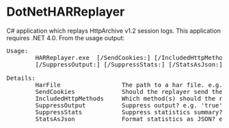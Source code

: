 DotNetHARReplayer
=================

C# application which replays HttpArchive v1.2 session logs. This application requires .NET 4.0. From the usage output:

<pre>
Usage:
        HARReplayer.exe <HarFile> [/SendCookies:<SendCookies>] [/IncludedHttpMethods:<IncludedHttpMethods>] 
        [/SuppressOutput:<SuppressOutput>] [/SuppressStats:<SuppressStats>] [/StatsAsJson:<StatsAsJson>]

Details:
        HarFile                 The path to a har file. e.g. 'c:\scrap\fiddlerlog.har'
        SendCookies             Should the replayer send the embedded cookies? e.g. 'false'
        IncludedHttpMethods     Which method(s) should the replayer send from the session log? e.g. 'HEAD|PATCH|PUT'
        SuppressOutput          Suppress output? e.g. 'true'
        SuppressStats           Suppress statistics summary? e.g. 'true'
        StatsAsJson             Format statistics as JSON? e.g. 'true'
</pre>

